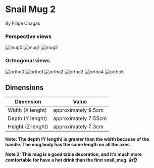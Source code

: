 # Snail Mug 2
By Filipe Chagas

### Perspective views
![mug0](_mug0.png)
![mug1](_mug1.png)
![mug2](_mug2.png)

### Orthogonal views
![ortho0](_ortho0.png)
![ortho1](_ortho1.png)
![ortho2](_ortho2.png)
![ortho3](_ortho3.png)
![ortho4](_ortho4.png)
![ortho5](_ortho5.png)

## Dimensions
|Dimension|Value|
|---------|-----|
|Width (X lenght)| approximately 9.5cm |
|Depth (Y lenght)| approximately 7.55cm |
|Height (Z lenght)| approximately 7.3cm |

**Note: The depth (Y length) is greater than the width because of the handle. The mug body has the same length on all the axes.**

**Note 2: This mug is a good table decoration, and it’s much more comfortable for have a hot drink than the first snail_mug. 👍👌**




